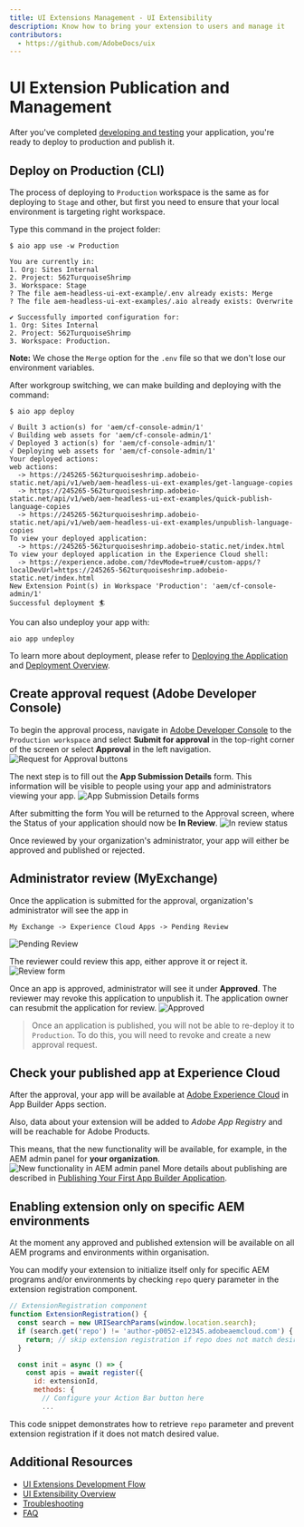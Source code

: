 ```yaml
---
title: UI Extensions Management - UI Extensibility
description: Know how to bring your extension to users and manage it
contributors:
  - https://github.com/AdobeDocs/uix
---
```

# UI Extension Publication and Management

After you've completed [developing and testing](../development-flow) your application, you're ready to deploy to production and publish it.

## Deploy on Production (CLI)

The process of deploying to `Production` workspace is the same as for deploying to `Stage` and other, but first you need to ensure that your local environment is targeting right workspace.

Type this command in the project folder:
```shell
$ aio app use -w Production

You are currently in:
1. Org: Sites Internal
2. Project: 562TurquoiseShrimp
3. Workspace: Stage
? The file aem-headless-ui-ext-example/.env already exists: Merge
? The file aem-headless-ui-ext-examples/.aio already exists: Overwrite

✔ Successfully imported configuration for:
1. Org: Sites Internal
2. Project: 562TurquoiseShrimp
3. Workspace: Production.
```
**Note:** 
We chose the `Merge` option for the `.env` file so that we don't lose our environment variables.

After workgroup switching, we can make building and deploying with the command:
```
$ aio app deploy

√ Built 3 action(s) for 'aem/cf-console-admin/1'
√ Building web assets for 'aem/cf-console-admin/1'
√ Deployed 3 action(s) for 'aem/cf-console-admin/1'
√ Deploying web assets for 'aem/cf-console-admin/1'
Your deployed actions:
web actions:
  -> https://245265-562turquoiseshrimp.adobeio-static.net/api/v1/web/aem-headless-ui-ext-examples/get-language-copies
  -> https://245265-562turquoiseshrimp.adobeio-static.net/api/v1/web/aem-headless-ui-ext-examples/quick-publish-language-copies
  -> https://245265-562turquoiseshrimp.adobeio-static.net/api/v1/web/aem-headless-ui-ext-examples/unpublish-language-copies
To view your deployed application:
  -> https://245265-562turquoiseshrimp.adobeio-static.net/index.html
To view your deployed application in the Experience Cloud shell:
  -> https://experience.adobe.com/?devMode=true#/custom-apps/?localDevUrl=https://245265-562turquoiseshrimp.adobeio-static.net/index.html
New Extension Point(s) in Workspace 'Production': 'aem/cf-console-admin/1'
Successful deployment 🏄
```

You can also undeploy your app with:
```shell script
aio app undeploy
``` 

To learn more about deployment, please refer to [Deploying the Application](https://developer.adobe.com/app-builder/docs/getting_started/first_app/#7-deploying-the-application) 
and [Deployment Overview](https://developer.adobe.com/app-builder/docs/guides/deployment/). 

## Create approval request (Adobe Developer Console)

To begin the approval process, navigate in [Adobe Developer Console](https://developer.adobe.com/console) to the `Production workspace` and select **Submit for approval** in the top-right corner of the screen or select **Approval** in the left navigation.
![Request for Approval buttons](request-for-approval-buttons.png)

The next step is to fill out the **App Submission Details** form.
This information will be visible to people using your app and administrators viewing your app.
![App Submission Details forms](app-submission-details-form.png)

After submitting the form You will be returned to the Approval screen, where the Status of your application should now be **In Review**.
![In review status](in-review.png)

Once reviewed by your organization's administrator, your app will either be approved and published or rejected.

## Administrator review (MyExchange)

Once the application is submitted for the approval, organization's administrator will see the app in 
```
My Exchange -> Experience Cloud Apps -> Pending Review
```
![Pending Review](pending-review.png)

The reviewer could review this app, either approve it or reject it.
![Review form](review-form.png)

Once an app is approved, administrator will see it under **Approved**. 
The reviewer may revoke this application to unpublish it. The application owner can resubmit the application for review.
![Approved](status-approved.png)

> Once an application is published, you will not be able to re-deploy it to `Production`. To do this, you will need to revoke and create a new approval request.

## Check your published app at Experience Cloud

After the approval, your app will be available at [Adobe Experience Cloud](https://experience.adobe.com/) in App Builder Apps section.

Also, data about your extension will be added to *Adobe App Registry* and will be reachable for Adobe Products.

This means, that the new functionality will be available, for example, in the AEM admin panel for **your organization**.
![New functionality in AEM admin panel](../development-flow/publishing-2.png)
More details about publishing are described in [Publishing Your First App Builder Application](https://developer.adobe.com/app-builder/docs/getting_started/publish_app/).

## Enabling extension only on specific AEM environments

At the moment any approved and published extension will be available on all AEM programs and environments within organisation.

You can modify your extension to initialize itself only for specific AEM programs and/or environments by checking `repo` query parameter in the extension registration component.

```js
// ExtensionRegistration component
function ExtensionRegistration() {
  const search = new URISearchParams(window.location.search);
  if (search.get('repo') != 'author-p0052-e12345.adobeaemcloud.com') {
    return; // skip extension registration if repo does not match desired one 
  }

  const init = async () => {
    const apis = await register({
      id: extensionId,
      methods: {
        // Configure your Action Bar button here
        ...
```

This code snippet demonstrates how to retrieve `repo` parameter and prevent extension registration if it does not match desired value.

## Additional Resources

- [UI Extensions Development Flow](../development-flow)
- [UI Extensibility Overview](../../)
- [Troubleshooting](../../services/aem-cf-console-admin/debug)
- [FAQ](../overview/faq)
